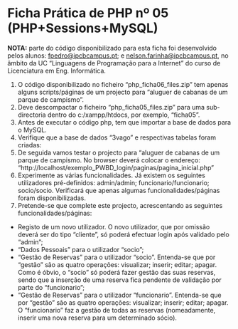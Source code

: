 # Ficha Prática de PHP nº 05 (PHP+Sessions+MySQL)

**NOTA:** parte do código disponibilizado para esta ficha foi desenvolvido pelos alunos: fpedro@ipcbcampus.pt; e nelson.farinha@ipcbcampus.pt, no âmbito da UC “Linguagens de Programação para a Internet” do curso de Licenciatura em Eng. Informática.

1. O código disponibilizado no ficheiro “php_ficha06_files.zip” tem apenas alguns scripts/páginas de um projecto para “aluguer de cabanas de um parque de campismo”.
2. Deve descompactar o ficheiro “php_ficha05_files.zip” para uma sub-directoria dentro do c:/xampp/htdocs, por exemplo, “ficha05”.
3. Antes de executar o código php, tem que importar a base de dados para o MySQL.
4. Verifique que a base de dados “3vago” e respectivas tabelas foram criadas:
5. De seguida vamos testar o projecto para “aluguer de cabanas de um parque de campismo. No browser deverá colocar o endereço: “http://localhost/exemplo_PWBD_login/paginas/pagina_inicial.php” 
6. Experimente as várias funcionalidades. Já existem os seguintes utilizadores pré-definidos: admin/admin; funcionario/funcionario; socio/socio. Verificará que apenas algumas funcionalidades/páginas foram disponibilizadas.
7. Pretende-se que complete este projecto, acrescentando as seguintes funcionalidades/páginas:
  - Registo de um novo utilizador. O novo utilizador, que por omissão deverá ser do tipo “cliente”, só poderá efectuar login após validado pelo “admin”;
  - “Dados Pessoais” para o utilizador “socio”;
  - “Gestão de Reservas” para o utilizador “socio”. Entenda-se que por “gestão” são as quatro operações: visualizar; inserir; editar; apagar. Como é óbvio, o “socio” só poderá fazer gestão das suas reservas, sendo que a inserção de uma reserva fica pendente de validação por parte do “funcionario”;
  - “Gestão de Reservas” para o utilizador “funcionario”. Entenda-se que por “gestão” são as quatro operações: visualizar; inserir; editar; apagar. O “funcionario” faz a gestão de todas as reservas (nomeadamente, inserir uma nova reserva para um determinado sócio).
